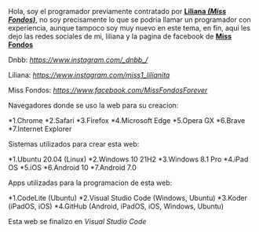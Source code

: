 Hola, soy el programador previamente contratado por **<a href="https://www.instagram.com/miss1_lilianita">Liliana *(Miss Fondos)</a>***, no soy precisamente lo que se podria llamar un programador con experiencia, aunque tampoco soy muy nuevo en este tema, en fin, aqui les dejo las redes sociales de mi, liliana y la pagina de facebook de **<a href="https://www.facebook.com/MissFondosForever">Miss Fondos</a>**

Dnbb: *https://www.instagram.com/_dnbb_/*

Liliana: *https://www.instagram.com/miss1_lilianita*

Miss Fondos: *https://www.facebook.com/MissFondosForever*

Navegadores donde se uso la web para su creacion:

*1.Chrome
*2.Safari
*3.Firefox
*4.Microsoft Edge
*5.Opera GX
*6.Brave
*7.Internet Explorer

Sistemas utilizados para crear esta web:

*1.Ubuntu 20.04 (Linux)
*2.Windows 10 21H2
*3.Windows 8.1 Pro
*4.iPad OS
*5.iOS
*6.Android 10
*7.Android 7.0

Apps utilizadas para la programacion de esta web:

*1.CodeLite (Ubuntu)
*2.Visual Studio Code (Windows, Ubuntu)
*3.Koder (iPadOS, iOS)
*4.GitHub (Android, iPadOS, iOS, Windows, Ubuntu)

Esta web se finalizo en *Visual Studio Code*
